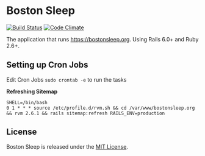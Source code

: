 # Boston Sleep

[![Build Status](https://travis-ci.com/sleepepi/bostonsleep.org.svg?branch=master)](https://travis-ci.com/sleepepi/bostonsleep.org)
[![Code Climate](https://codeclimate.com/github/sleepepi/bostonsleep.org/badges/gpa.svg)](https://codeclimate.com/github/sleepepi/bostonsleep.org)

The application that runs https://bostonsleep.org. Using Rails 6.0+ and Ruby 2.6+.


## Setting up Cron Jobs

Edit Cron Jobs `sudo crontab -e` to run the tasks

**Refreshing Sitemap**

```
SHELL=/bin/bash
0 1 * * * source /etc/profile.d/rvm.sh && cd /var/www/bostonsleep.org && rvm 2.6.1 && rails sitemap:refresh RAILS_ENV=production
```

## License

Boston Sleep is released under the [MIT License](http://www.opensource.org/licenses/MIT).
